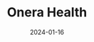 ---  
layout: startup_page  
title: "Onera Health"  
id: "onerahealth.com"  
permalink: "/onerahealthonerahealth.com01162024/"  
website: "https://www.onerahealth.com/"  
funding_round: "Series C"  
funding_amount: "€30M"  
investors: "EQT Life Sciences, Gimv, Innovation Industries, Invest-NL, Imec.xpand, BOM, 15th Rock"  
about: "Onera Health provides clinical-grade sleep diagnostic and monitoring technology. Their 'polysomnography-as-a-service' allows healthcare professionals to conduct sleep studies at home or in a lab, offering an end-to-end solution from sensor delivery to data analysis and reporting. This FDA-cleared technology addresses the significant economic impact of poor sleep."  
markets: "Healthtech, Medical Equipment Manufacturing"  
hq: "Eindhoven, Noord Brabant, Netherlands"  
founded_year: "2017"  
linkedin: "https://www.linkedin.com/company/onerahealth"  
twitter: "https://twitter.com/onerahealth"  
instagram: ""  
facebook: ""  
crunchbase: "https://www.crunchbase.com/organization/onera-health"  
pitchbook: "https://pitchbook.com/profiles/company/225248-86"  

date_display: "16-Jan-2024"  
date: "2024-01-16"

# SEO Optimization  
meta_title: "Onera Health - Series C Funding (€30M)"  
meta_description: "Onera Health, Onera Health provides clinical-grade sleep diagnostic and monitoring technology. Their 'polysomnography-as-a-service' allows healthcare professionals ..."  
meta_keywords: "Onera Health, Healthtech, Medical Equipment Manufacturing, Series C funding"  
canonical_url: "https://startup.projectstartups.com/onerahealthonerahealth.com01162024/"  
---